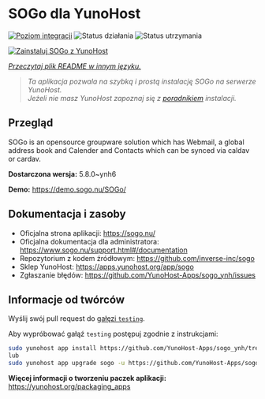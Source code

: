 <!--
To README zostało automatycznie wygenerowane przez <https://github.com/YunoHost/apps/tree/master/tools/readme_generator>
Nie powinno być ono edytowane ręcznie.
-->

# SOGo dla YunoHost

[![Poziom integracji](https://apps.yunohost.org/badge/integration/sogo)](https://ci-apps.yunohost.org/ci/apps/sogo/)
![Status działania](https://apps.yunohost.org/badge/state/sogo)
![Status utrzymania](https://apps.yunohost.org/badge/maintained/sogo)

[![Zainstaluj SOGo z YunoHost](https://install-app.yunohost.org/install-with-yunohost.svg)](https://install-app.yunohost.org/?app=sogo)

*[Przeczytaj plik README w innym języku.](./ALL_README.md)*

> *Ta aplikacja pozwala na szybką i prostą instalację SOGo na serwerze YunoHost.*  
> *Jeżeli nie masz YunoHost zapoznaj się z [poradnikiem](https://yunohost.org/install) instalacji.*

## Przegląd

SOGo is an opensource groupware solution which has Webmail, a global address book and Calender and Contacts which can be synced via caldav or cardav.


**Dostarczona wersja:** 5.8.0~ynh6

**Demo:** <https://demo.sogo.nu/SOGo/>
## Dokumentacja i zasoby

- Oficjalna strona aplikacji: <https://sogo.nu/>
- Oficjalna dokumentacja dla administratora: <https://www.sogo.nu/support.html#/documentation>
- Repozytorium z kodem źródłowym: <https://github.com/inverse-inc/sogo>
- Sklep YunoHost: <https://apps.yunohost.org/app/sogo>
- Zgłaszanie błędów: <https://github.com/YunoHost-Apps/sogo_ynh/issues>

## Informacje od twórców

Wyślij swój pull request do [gałęzi `testing`](https://github.com/YunoHost-Apps/sogo_ynh/tree/testing).

Aby wypróbować gałąź `testing` postępuj zgodnie z instrukcjami:

```bash
sudo yunohost app install https://github.com/YunoHost-Apps/sogo_ynh/tree/testing --debug
lub
sudo yunohost app upgrade sogo -u https://github.com/YunoHost-Apps/sogo_ynh/tree/testing --debug
```

**Więcej informacji o tworzeniu paczek aplikacji:** <https://yunohost.org/packaging_apps>
